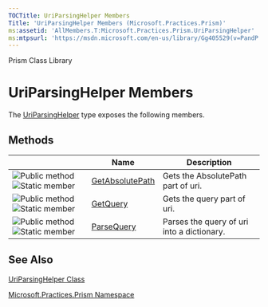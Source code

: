 ```yaml
---
TOCTitle: UriParsingHelper Members
Title: 'UriParsingHelper Members (Microsoft.Practices.Prism)'
ms:assetid: 'AllMembers.T:Microsoft.Practices.Prism.UriParsingHelper'
ms:mtpsurl: 'https://msdn.microsoft.com/en-us/library/Gg405529(v=PandP.50)'
---
```


Prism Class Library

UriParsingHelper Members
========================

The [UriParsingHelper](https://msdn.microsoft.com/t:microsoft.practices.prism.uriparsinghelper) type exposes the following members.

Methods
-------

<span id="methodTableToggle"></span>
<table>

<thead>
<tr class="header">
<th> </th>
<th>Name</th>
<th>Description</th>
</tr>
</thead>
<tbody>
<tr class="odd">
<td><img src="https://msdn.microsoft.com/en-us/Gg405529.pubmethod(en-us,PandP.50).gif" title="Public method" /><img src="https://msdn.microsoft.com/en-us/Gg405529.static(en-us,PandP.50).gif" title="Static member" /></td>
<td><a href="https://msdn.microsoft.com/m:microsoft.practices.prism.uriparsinghelper.getabsolutepath(system.uri)">GetAbsolutePath</a></td>
<td><div class="summary">
Gets the AbsolutePath part of uri.
</div></td>
</tr>
<tr class="even">
<td><img src="https://msdn.microsoft.com/en-us/Gg405529.pubmethod(en-us,PandP.50).gif" title="Public method" /><img src="https://msdn.microsoft.com/en-us/Gg405529.static(en-us,PandP.50).gif" title="Static member" /></td>
<td><a href="https://msdn.microsoft.com/m:microsoft.practices.prism.uriparsinghelper.getquery(system.uri)">GetQuery</a></td>
<td><div class="summary">
Gets the query part of uri.
</div></td>
</tr>
<tr class="odd">
<td><img src="https://msdn.microsoft.com/en-us/Gg405529.pubmethod(en-us,PandP.50).gif" title="Public method" /><img src="https://msdn.microsoft.com/en-us/Gg405529.static(en-us,PandP.50).gif" title="Static member" /></td>
<td><a href="https://msdn.microsoft.com/m:microsoft.practices.prism.uriparsinghelper.parsequery(system.uri)">ParseQuery</a></td>
<td><div class="summary">
Parses the query of uri into a dictionary.
</div></td>
</tr>
</tbody>
</table>

See Also
--------


[UriParsingHelper Class](https://msdn.microsoft.com/t:microsoft.practices.prism.uriparsinghelper)

[Microsoft.Practices.Prism Namespace](https://msdn.microsoft.com/n:microsoft.practices.prism)
